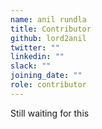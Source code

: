 ```yaml
---
name: anil rundla
title: Contributor
github: lord2anil
twitter: ""
linkedin: ""
slack: ""
joining_date: ""
role: contributor
---
```


Still waiting for this
